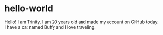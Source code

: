 # hello-world

Hello! I am Trinity. I am 20 years old and made my account on GitHub today.
I have a cat named Buffy and I love traveling.
